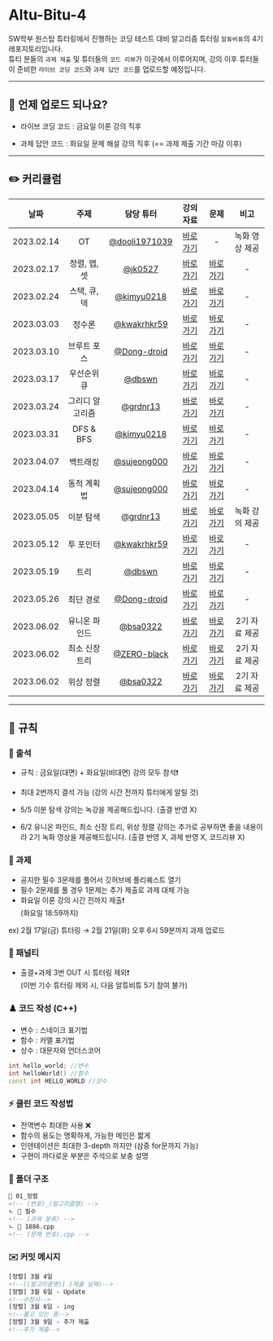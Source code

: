 # Altu-Bitu-4

SW학부 원스탑 튜터링에서 진행하는 코딩 테스트 대비 알고리즘 튜터링 `알튜비튜`의 4기 레포지토리입니다.  
튜티 분들의 `과제 제출` 및 튜터들의 `코드 리뷰`가 이곳에서 이루어지며, 강의 이후 튜터들이 준비한 `라이브 코딩 코드`와 `과제 답안 코드`를 업로드할 예정입니다.

---

## 📅 언제 업로드 되나요?

-   라이브 코딩 코드 : 금요일 이론 강의 직후

-   과제 답안 코드 : 화요일 문제 해설 강의 직후 (== 과제 제출 기간 마감 이후)

---

## ✏️ 커리큘럼

|    날짜    |      주제       |                    담당 튜터                     |                                                                                                                 강의 자료                                                                                                                  |                                                            문제                                                             |      비고      |
| :--------: | :-------------: | :----------------------------------------------: | :----------------------------------------------------------------------------------------------------------------------------------------------------------------------------------------------------------------------------------------: | :-------------------------------------------------------------------------------------------------------------------------: | :------------: |
| 2023.02.14 |       OT        | [@dooli1971039](https://github.com/dooli1971039) |                                                    [바로가기](https://github.com/Altu-Bitu-Official/Altu-Bitu-4/blob/main/00_OT/00.%20OT%20%EA%B0%95%EC%9D%98%20%EC%9E%90%EB%A3%8C.pdf)                                                    |                                                              -                                                              | 녹화 영상 제공 |
| 2023.02.17 |  정렬, 맵, 셋   |       [@jk0527](https://github.com/jk0527)       | [바로가기](https://github.com/Altu-Bitu-Official/Altu-Bitu-4/blob/main/01_%EC%A0%95%EB%A0%AC%2C%20%EB%A7%B5%2C%20%EC%85%8B/%EA%B0%95%EC%9D%98%20%EC%9E%90%EB%A3%8C/01_%EC%A0%95%EB%A0%AC%2C_%EB%A7%B5%2C_%EC%85%8B_%EC%9D%B4%EB%A1%A0.pdf) | [바로가기](https://github.com/Altu-Bitu-Official/Altu-Bitu-4/tree/main/01_%EC%A0%95%EB%A0%AC%2C%20%EB%A7%B5%2C%20%EC%85%8B) |       -        |
| 2023.02.24 |  스택, 큐, 덱   |    [@kimyu0218](https://github.com/kimyu0218)    |                                                                                                                [바로가기](https://github.com/Altu-Bitu-Official/Altu-Bitu-4/blob/main/02_%EC%8A%A4%ED%83%9D%2C%20%ED%81%90%2C%20%EB%8D%B1/%EA%B0%95%EC%9D%98%20%EC%9E%90%EB%A3%8C/02_%EC%8A%A4%ED%83%9D%2C_%ED%81%90%2C_%EB%8D%B1_%EC%9D%B4%EB%A1%A0.pdf)                                                                                                                |                                                        [바로가기](https://github.com/Altu-Bitu-Official/Altu-Bitu-4/tree/main/02_%EC%8A%A4%ED%83%9D%2C%20%ED%81%90%2C%20%EB%8D%B1)                                                         |       -        |
| 2023.03.03 |     정수론      |   [@kwakrhkr59](https://github.com/kwakrhkr59)   |                                                                                                                [바로가기](https://github.com/Altu-Bitu-Official/Altu-Bitu-4/blob/main/03_%EC%A0%95%EC%88%98%EB%A1%A0/%EA%B0%95%EC%9D%98%20%EC%9E%90%EB%A3%8C/03_%EC%A0%95%EC%88%98%EB%A1%A0_%EC%9D%B4%EB%A1%A0.pdf)                                                                                                                |                                                        [바로가기](https://github.com/Altu-Bitu-Official/Altu-Bitu-4/tree/main/03_%EC%A0%95%EC%88%98%EB%A1%A0)                                                         |       -        |
| 2023.03.10 |   브루트 포스   |   [@Dong-droid](https://github.com/Dong-droid)   |                                                                                                                [바로가기](https://github.com/Altu-Bitu-Official/Altu-Bitu-4/blob/main/04_%EB%B8%8C%EB%A3%A8%ED%8A%B8%20%ED%8F%AC%EC%8A%A4/%EA%B0%95%EC%9D%98%20%EC%9E%90%EB%A3%8C/04_%EB%B8%8C%EB%A3%A8%ED%8A%B8%ED%8F%AC%EC%8A%A4_%EC%9D%B4%EB%A1%A0.pdf)                                                                                                                |                                                        [바로가기](https://github.com/Altu-Bitu-Official/Altu-Bitu-4/tree/main/04_%EB%B8%8C%EB%A3%A8%ED%8A%B8%20%ED%8F%AC%EC%8A%A4)                                                         |       -        |
| 2023.03.17 |   우선순위 큐   |        [@dbswn](https://github.com/dbswn)        |                                                                                                                [바로가기](https://github.com/Altu-Bitu-Official/Altu-Bitu-4/blob/main/05_%EC%9A%B0%EC%84%A0%EC%88%9C%EC%9C%84%20%ED%81%90/%EA%B0%95%EC%9D%98%20%EC%9E%90%EB%A3%8C/05_%EC%9A%B0%EC%84%A0%EC%88%9C%EC%9C%84%ED%81%90_%EC%9D%B4%EB%A1%A0.pdf)                                                                                                                |                                                        [바로가기](https://github.com/Altu-Bitu-Official/Altu-Bitu-4/tree/main/05_%EC%9A%B0%EC%84%A0%EC%88%9C%EC%9C%84%20%ED%81%90)                                                         |       -        |
| 2023.03.24 | 그리디 알고리즘 |      [@grdnr13](https://github.com/grdnr13)      |                                                                                                                [바로가기](https://github.com/Altu-Bitu-Official/Altu-Bitu-4/blob/main/06_%EA%B7%B8%EB%A6%AC%EB%94%94%20%EC%95%8C%EA%B3%A0%EB%A6%AC%EC%A6%98/%EA%B0%95%EC%9D%98%20%EC%9E%90%EB%A3%8C/06_%EA%B7%B8%EB%A6%AC%EB%94%94%EC%95%8C%EA%B3%A0%EB%A6%AC%EC%A6%98_%EC%9D%B4%EB%A1%A0.pdf)                                                                                                                |                                                        [바로가기](https://github.com/Altu-Bitu-Official/Altu-Bitu-4/tree/main/06_%EA%B7%B8%EB%A6%AC%EB%94%94%20%EC%95%8C%EA%B3%A0%EB%A6%AC%EC%A6%98)                                                         |       -        |
| 2023.03.31 |    DFS & BFS    |    [@kimyu0218](https://github.com/kimyu0218)    |                                                                                                                [바로가기](https://github.com/Altu-Bitu-Official/Altu-Bitu-4/blob/main/07_DFS%20%26%20BFS/%EA%B0%95%EC%9D%98%20%EC%9E%90%EB%A3%8C/07_DFS%26BFS_%EC%9D%B4%EB%A1%A0.pdf)                                                                                                                |                                                        [바로가기](https://github.com/Altu-Bitu-Official/Altu-Bitu-4/tree/main/07_DFS%20%26%20BFS)                                                         |       -        |
| 2023.04.07 |    백트래킹     |   [@sujeong000](https://github.com/sujeong000)   |                                                                                                                [바로가기](https://github.com/Altu-Bitu-Official/Altu-Bitu-4/blob/main/08_%EB%B0%B1%ED%8A%B8%EB%9E%98%ED%82%B9/%EA%B0%95%EC%9D%98%20%EC%9E%90%EB%A3%8C/08_%EB%B0%B1%ED%8A%B8%EB%9E%98%ED%82%B9_%EC%9D%B4%EB%A1%A0.pdf)                                                                                                                |                                                        [바로가기](https://github.com/Altu-Bitu-Official/Altu-Bitu-4/tree/main/08_%EB%B0%B1%ED%8A%B8%EB%9E%98%ED%82%B9)                                                         |       -        |
| 2023.04.14 |   동적 계획법   |   [@sujeong000](https://github.com/sujeong000)   |                                                                                                                [바로가기](https://github.com/Altu-Bitu-Official/Altu-Bitu-4/blob/main/09_%EB%8F%99%EC%A0%81%20%EA%B3%84%ED%9A%8D%EB%B2%95/%EA%B0%95%EC%9D%98%20%EC%9E%90%EB%A3%8C/09_%EB%8F%99%EC%A0%81%EA%B3%84%ED%9A%8D%EB%B2%95_%EC%9D%B4%EB%A1%A0.pdf)                                                                                                                |                                                        [바로가기](https://github.com/Altu-Bitu-Official/Altu-Bitu-4/tree/main/09_%EB%8F%99%EC%A0%81%20%EA%B3%84%ED%9A%8D%EB%B2%95)                                                         |       -        |
| 2023.05.05 |    이분 탐색    |      [@grdnr13](https://github.com/grdnr13)      |                                                                                                                [바로가기](https://github.com/Altu-Bitu-Official/Altu-Bitu-4/blob/main/10_%EC%9D%B4%EB%B6%84%20%ED%83%90%EC%83%89/%EA%B0%95%EC%9D%98%20%EC%9E%90%EB%A3%8C/10_%EC%9D%B4%EB%B6%84%ED%83%90%EC%83%89_%EC%9D%B4%EB%A1%A0.pdf)                                                                                                                |                                                        [바로가기](https://github.com/Altu-Bitu-Official/Altu-Bitu-4/tree/main/10_%EC%9D%B4%EB%B6%84%20%ED%83%90%EC%83%89)                                                         | 녹화 강의 제공 |
| 2023.05.12 |    투 포인터    |   [@kwakrhkr59](https://github.com/kwakrhkr59)   |                                                                                                                [바로가기](https://github.com/Altu-Bitu-Official/Altu-Bitu-4/tree/main/11_%ED%88%AC%20%ED%8F%AC%EC%9D%B8%ED%84%B0/%EA%B0%95%EC%9D%98%20%EC%9E%90%EB%A3%8C)                                                                                                                |                                                        [바로가기](https://github.com/Altu-Bitu-Official/Altu-Bitu-4/tree/main/11_%ED%88%AC%20%ED%8F%AC%EC%9D%B8%ED%84%B0)                                                         |       -        |
| 2023.05.19 |      트리       |        [@dbswn](https://github.com/dbswn)        |                                                                                                                [바로가기](https://github.com/Altu-Bitu-Official/Altu-Bitu-4/blob/main/12_%ED%8A%B8%EB%A6%AC/%EA%B0%95%EC%9D%98%20%EC%9E%90%EB%A3%8C/12_%ED%8A%B8%EB%A6%AC_%EC%9D%B4%EB%A1%A0.pdf)                                                                                                                |                                                        [바로가기](https://github.com/Altu-Bitu-Official/Altu-Bitu-4/tree/main/12_%ED%8A%B8%EB%A6%AC)                                                         |       -        |
| 2023.05.26 |    최단 경로    |   [@Dong-droid](https://github.com/Dong-droid)   |                                                                                                                [바로가기](https://github.com/Altu-Bitu-Official/Altu-Bitu-4/blob/main/13_%EC%B5%9C%EB%8B%A8%20%EA%B2%BD%EB%A1%9C/%EA%B0%95%EC%9D%98%20%EC%9E%90%EB%A3%8C/13_%EC%B5%9C%EB%8B%A8%EA%B2%BD%EB%A1%9C_%EC%9D%B4%EB%A1%A0.pdf)                                                                                                                |                                                        [바로가기](https://github.com/Altu-Bitu-Official/Altu-Bitu-4/tree/main/13_%EC%B5%9C%EB%8B%A8%20%EA%B2%BD%EB%A1%9C)                                                         |       -        |
| 2023.06.02 |  유니온 파인드  |      [@bsa0322](https://github.com/bsa0322)      |                                                                                                                [바로가기](https://github.com/Altu-Bitu-Official/Altu-Bitu-4/blob/main/14_%EC%9C%A0%EB%8B%88%EC%98%A8%20%ED%8C%8C%EC%9D%B8%EB%93%9C/%EA%B0%95%EC%9D%98%20%EC%9E%90%EB%A3%8C/14_%EC%9C%A0%EB%8B%88%EC%98%A8%ED%8C%8C%EC%9D%B8%EB%93%9C_%EC%9D%B4%EB%A1%A0.pdf)                                                                                                                |                                                        [바로가기](https://github.com/Altu-Bitu-Official/Altu-Bitu-4/tree/main/14_%EC%9C%A0%EB%8B%88%EC%98%A8%20%ED%8C%8C%EC%9D%B8%EB%93%9C)                                                         | 2기 자료 제공  |
| 2023.06.02 | 최소 신장 트리  |   [@ZERO-black](https://github.com/ZERO-black)   |                                                                                                                [바로가기](https://github.com/Altu-Bitu-Official/Altu-Bitu-4/blob/main/15_%EC%B5%9C%EC%86%8C%20%EC%8B%A0%EC%9E%A5%20%ED%8A%B8%EB%A6%AC/%EA%B0%95%EC%9D%98%20%EC%9E%90%EB%A3%8C/15_%EC%B5%9C%EC%86%8C%EC%8B%A0%EC%9E%A5%ED%8A%B8%EB%A6%AC_%EC%9D%B4%EB%A1%A0.pdf)                                                                                                                |                                                        [바로가기](https://github.com/Altu-Bitu-Official/Altu-Bitu-4/tree/main/15_%EC%B5%9C%EC%86%8C%20%EC%8B%A0%EC%9E%A5%20%ED%8A%B8%EB%A6%AC)                                                         | 2기 자료 제공  |
| 2023.06.02 |    위상 정렬    |      [@bsa0322](https://github.com/bsa0322)      |                                                                                                                [바로가기](https://github.com/Altu-Bitu-Official/Altu-Bitu-4/blob/main/16_%EC%9C%84%EC%83%81%20%EC%A0%95%EB%A0%AC/%EA%B0%95%EC%9D%98%20%EC%9E%90%EB%A3%8C/16_%EC%9C%84%EC%83%81%EC%A0%95%EB%A0%AC_%EC%9D%B4%EB%A1%A0.pdf)                                                                                                                |                                                        [바로가기](https://github.com/Altu-Bitu-Official/Altu-Bitu-4/tree/main/16_%EC%9C%84%EC%83%81%20%EC%A0%95%EB%A0%AC)                                                         | 2기 자료 제공  |

---

## 🤙 규칙

### 🎉 출석

-   규칙 : 금요일(대면) + 화요일(비대면) 강의 모두 참석❗
-   최대 2번까지 결석 가능 (강의 시간 전까지 튜터에게 알릴 것)

-   5/5 이분 탐색 강의는 녹강을 제공해드립니다. (출결 반영 X)
-   6/2 유니온 파인드, 최소 신장 트리, 위상 정렬 강의는 추가로 공부하면 좋을 내용이라 2기 녹화 영상을 제공해드립니다. (출결 반영 X, 과제 반영 X, 코드리뷰 X)

### 🎉 과제

-   공지한 필수 3문제를 풀어서 깃허브에 풀리퀘스트 열기
-   필수 2문제를 풀 경우 1문제는 추가 제출로 과제 대체 가능
-   화요일 이론 강의 시간 전까지 제출❗  
    (화요일 18:59까지)

ex) 2월 17일(금) 튜터링 → 2월 21일(화) 오후 6시 59분까지 과제 업로드

### 📌 패널티

-   출결+과제 3번 OUT 시 튜터링 제외❗  
    (이번 기수 튜터링 제외 시, 다음 알튜비튜 5기 참여 불가)

### ♟️ 코드 작성 (C++)

-   변수 : 스네이크 표기법
-   함수 : 카멜 표기법
-   상수 : 대문자와 언더스코어

```cpp
int hello_world; //변수
int helloWorld() //함수
const int HELLO_WORLD //상수
```

### ⚡ 클린 코드 작성법

-   전역변수 최대한 사용 ❌
-   함수의 용도는 명확하게, 가능한 메인은 짧게
-   인덴테이션은 최대한 3-depth 까지만 (삼중 for문까지 가능)
-   구현이 까다로운 부분은 주석으로 보충 설명

### 📁 폴더 구조

```html
📁 01_정렬
<!-- (번호)_(알고리즘명) -->
ㄴ 📁 필수
<!-- (과제 분류) -->
ㄴ 📄 1886.cpp
<!-- (문제 번호).cpp -->
```

### ✉️ 커밋 메시지

```html
[정렬] 3월 4일
<!--[(알고리즘명)] (제출 날짜)-->
[정렬] 3월 6일 - Update
<!--수정시-->
[정렬] 3월 6일 - ing
<!--풀고 있는 중-->
[정렬] 3월 9일 - 추가 제출
<!--추가 제출-->
```
